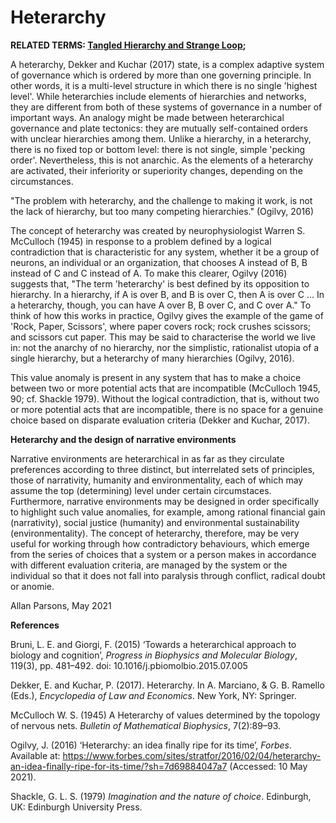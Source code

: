 # Heterarchy

**RELATED TERMS: [Tangled Hierarchy and Strange Loop](https://github.com/narrative-environments/CourseCompendium/blob/main/Tangled-Hierarchy.md);**

A heterarchy, Dekker and Kuchar (2017) state, is a complex adaptive system of governance which is ordered by more than one governing principle. In other words, it is a multi-level structure in which there is no single 'highest level'. While heterarchies include elements of hierarchies and networks, they are different from both of these systems of governance in a number of important ways. An analogy might be made between heterarchical governance and plate tectonics: they are mutually self-contained orders with unclear hierarchies among them. Unlike a hierarchy, in a heterarchy, there is no fixed top or bottom level: there is not single, simple 'pecking order'. Nevertheless, this is not anarchic. As the elements of a heterarchy are activated, their inferiority or superiority changes, depending on the circumstances.

"The problem with heterarchy, and the challenge to making it work, is not the lack of hierarchy, but too many competing hierarchies." (Ogilvy, 2016)

The concept of heterarchy was created by neurophysiologist Warren S. McCulloch (1945) in response to a problem defined by a logical contradiction that is characteristic for any system, whether it be a group of neurons, an individual or an organization, that chooses A instead of B, B instead of C and C instead of A. To make this clearer, Ogilvy (2016) suggests that, "The term 'heterarchy' is best defined by its opposition to hierarchy. In a hierarchy, if A is over B, and B is over C, then A is over C ... In a heterarchy, though, you can have A over B, B over C, and C over A." To think of how this works in practice, Ogilvy gives the example of the game of 'Rock, Paper, Scissors', where paper covers rock; rock crushes scissors; and scissors cut paper. This may be said to characterise the world we live in: not the anarchy of no hierarchy, nor the simplistic, rationalist utopia of a single hierarchy, but a heterarchy of many hierarchies (Ogilvy, 2016).

This value anomaly is present in any system that has to make a choice between two or more potential acts that are incompatible (McCulloch 1945, 90; cf. Shackle 1979). Without the logical contradiction, that is, without two or more potential acts that are incompatible, there is no space for a genuine choice based on disparate evaluation criteria (Dekker and Kuchar, 2017).

**Heterarchy and the design of narrative environments**

Narrative environments are heterarchical in as far as they circulate preferences according to three distinct, but interrelated sets of principles, those of narrativity, humanity and environmentality, each of which may assume the top (determining) level under certain circumstaces. Furthermore, narrative environments may be designed in order specifically to highlight such value anomalies, for example, among rational financial gain (narrativity), social justice (humanity) and environmental sustainability (environmentality). The concept of heterarchy, therefore, may be very useful for working through how contradictory behaviours, which emerge from the series of choices that a system or a person makes in accordance with different evaluation criteria, are managed by the system or the individual so that it does not fall into paralysis through conflict, radical doubt or anomie.

Allan Parsons, May 2021

**References**

Bruni, L. E. and Giorgi, F. (2015) ‘Towards a heterarchical approach to biology and cognition’, _Progress in Biophysics and Molecular Biology_, 119(3), pp. 481–492. doi: 10.1016/j.pbiomolbio.2015.07.005

Dekker, E. and Kuchar, P. (2017). Heterarchy. In A. Marciano, & G. B. Ramello (Eds.), _Encyclopedia of Law and Economics_. New York, NY: Springer. 

McCulloch W. S. (1945) A Heterarchy of values determined by the topology of nervous nets. _Bulletin of Mathematical Biophysics_, 7(2):89–93.

Ogilvy, J. (2016) ‘Heterarchy: an idea finally ripe for its time’, _Forbes_. Available at: https://www.forbes.com/sites/stratfor/2016/02/04/heterarchy-an-idea-finally-ripe-for-its-time/?sh=7d69884047a7 (Accessed: 10 May 2021).

Shackle, G. L. S. (1979) _Imagination and the nature of choice_. Edinburgh, UK: Edinburgh University Press.
